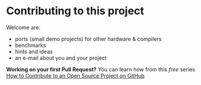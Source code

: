 # Contributing to this project

Welcome are:

- ports (small demo projects) for other hardware & compilers
- benchmarks
- hints and ideas
- an e-mail about you and your project



**Working on your first Pull Request?** You can learn how from this *free* series [How to Contribute to an Open Source Project on GitHub](https://kcd.im/pull-request) 
